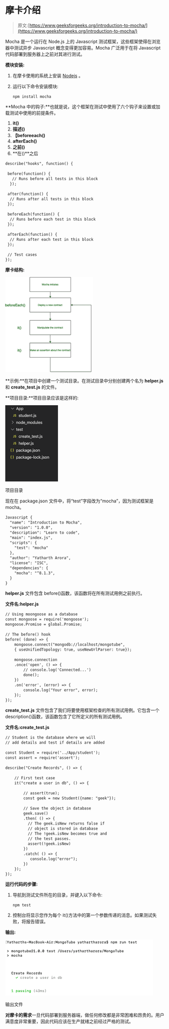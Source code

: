 # 摩卡介绍

> 原文:[https://www.geeksforgeeks.org/introduction-to-mocha/](https://www.geeksforgeeks.org/introduction-to-mocha/)

Mocha 是一个运行在 Node.js 上的 Javascript 测试框架，这些框架使得在浏览器中测试异步 Javascript 概念变得更加容易。Mocha 广泛用于在将 Javascript 代码部署到服务器上之前对其进行测试。

**模块安装:**

1.  在摩卡使用的系统上安装 [Nodejs](https://www.geeksforgeeks.org/introduction-to-nodejs/) 。
2.  运行以下命令安装模块:

    ```
    npm install mocha
    ```

**Mocha 中的钩子:**也就是说，这个框架在测试中使用了六个钩子来设置或加载测试中使用的前提条件。

1.  **it()**
2.  **描述()**
3.  **【beforeeach()**
4.  **afterEach()**
5.  **之前()**
6.  **在()**之后

```
describe("hooks", function() {

 before(function() {
   // Runs before all tests in this block
  });

 after(function() {
  // Runs after all tests in this block
 });

 beforeEach(function() {
  // Runs before each test in this block
 });

 afterEach(function() {
  // Runs after each test in this block
 });

 // Test cases
});
```

**摩卡结构:**

![](img/bc0bf21fb0e900cbdd4f119a10f67cf4.png)

**示例:**在项目中创建一个测试目录。在测试目录中分别创建两个名为 **helper.js** 和 **create_test.js** 的文件。

**项目目录:**项目目录应该是这样的:

![](img/4bd3ac8ccf999306859caea279c9644c.png)

项目目录

现在在 package.json 文件中，将“test”字段改为“mocha”，因为测试框架是 mocha。

```
Javascript {
  "name": "Introduction to Mocha",
  "version": "1.0.0",
  "description": "Learn to code",
  "main": "index.js",
  "scripts": {
    "test": "mocha"
  },
  "author": "Yatharth Arora",
  "license": "ISC",
  "dependencies": {
    "mocha": "^8.1.3",
  }
}
```

**helper.js** 文件包含 before()函数，该函数将在所有测试用例之前执行。

**文件名:helper.js**

```
// Using moongoose as a database
const mongoose = require('mongoose'); 
mongoose.Promise = global.Promise;

// The before() hook
before( (done) => {
    mongoose.connect("mongodb://localhost/mongotube", 
    { useUnifiedTopology: true, useNewUrlParser: true});

    mongoose.connection
    .once('open', () => {
        // console.log('Connected...')
        done();
    })
    .on('error', (error) => {
        console.log("Your error", error);
    });
});
```

**create_test.js** 文件包含了我们将要使用框架检查的所有测试用例。它包含一个 description()函数，该函数包含了它所定义的所有测试用例。

**文件名:create_test.js**

```
// Student is the database where we will 
// add details and test if details are added

const Student = require('../App/student');
const assert = require('assert');

describe("Create Records", () => {

    // First test case
    it("create a user in db", () => {

        // assert(true);
        const geek = new Student({name: "geek"});

        // Save the object in database
        geek.save()
        .then( () => {
          // The geek.isNew returns false if
          // object is stored in database
          // The !geek.isNew becomes true and
          // the test passes.
          assert(!geek.isNew)
        })
        .catch( () => {
           console.log("error");
        })
    });
});
```

**运行代码的步骤:**

1.  导航到测试文件所在的目录，并键入以下命令:

    ```
    npm test
    ```

2.  控制台将显示您作为每个 it()方法中的第一个参数传递的消息。如果测试失败，将报告错误。

**输出:**

![](img/9d0ba646f92b4646f1938ba125a2108c.png)

输出文件

**对摩卡的需求**一旦代码部署到服务器端，做任何修改都是非常困难和昂贵的。用户满意度非常重要，因此代码应该在生产就绪之前经过严格的测试。